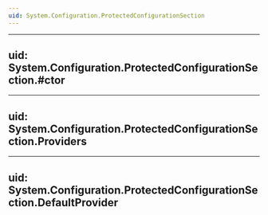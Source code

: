 ```yaml
---
uid: System.Configuration.ProtectedConfigurationSection
---
```


---
uid: System.Configuration.ProtectedConfigurationSection.#ctor
---

---
uid: System.Configuration.ProtectedConfigurationSection.Providers
---

---
uid: System.Configuration.ProtectedConfigurationSection.DefaultProvider
---
